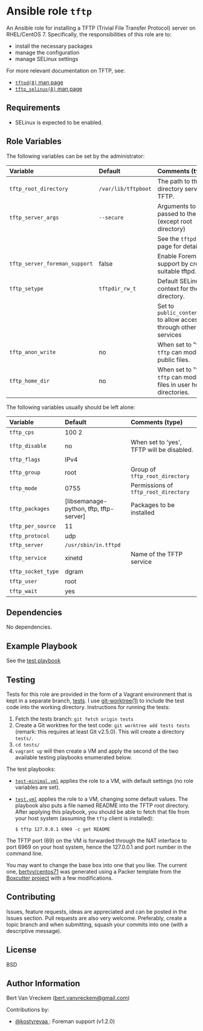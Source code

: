 # Ansible role `tftp`

An Ansible role for installing a TFTP (Trivial File Transfer Protocol) server on RHEL/CentOS 7. Specifically, the responsibilities of this role are to:

- install the necessary packages
- manage the configuration
- manage SELinux settings

For more relevant documentation on TFTP, see:

- [`tftpd(8)` man page](http://linuxmanpages.net/manpages/fedora21/man8/tftpd.8.html)
- [`tftp_selinux(8)` man page](http://linuxmanpages.net/manpages/fedora21/man8/tftpd_selinux.8.html)

## Requirements

- SELinux is expected to be enabled.

## Role Variables

The following variables can be set by the administrator:

| Variable                      | Default             | Comments (type)                                                      |
| :---                          | :---                | :---                                                                 |
| `tftp_root_directory`         | `/var/lib/tftpboot` | The path to the root directory served by TFTP.                       |
| `tftp_server_args`            | `--secure`          | Arguments to be passed to the server (except root directory)         |
|                               |                     | See the `tftpd` man page for details                                 |
| `tftp_server_foreman_support` | false               | Enable Foreman support by creating suitable tftpd.map                |
| `tftp_setype`                 | `tftpdir_rw_t`      | Default SELinux context for the root directory.                      |
|                               |                     | Set to `public_content_rw_t` to allow access through other services  |
| `tftp_anon_write`             | no                  | When set to "yes", `tftp` can modify public files.                   |
| `tftp_home_dir`               | no                  | When set to "yes", `tftp` can modify files in user home directories. |

The following variables usually should be left alone:

| Variable           | Default                                 | Comments (type)                           |
| :---               | :---                                    | :---                                      |
| `tftp_cps`         | 100 2                                   |                                           |
| `tftp_disable`     | no                                      | When set to 'yes', TFTP will be disabled. |
| `tftp_flags`       | IPv4                                    |                                           |
| `tftp_group`       | root                                    | Group of `tftp_root_directory`            |
| `tftp_mode`        | 0755                                    | Permissions of `tftp_root_directory`      |
| `tftp_packages`    | [libsemanage-python, tftp, tftp-server] | Packages to be installed                  |
| `tftp_per_source`  | 11                                      |                                           |
| `tftp_protocol`    | udp                                     |                                           |
| `tftp_server`      | `/usr/sbin/in.tftpd`                    |                                           |
| `tftp_service`     | xinetd                                  | Name of the TFTP service                  |
| `tftp_socket_type` | dgram                                   |                                           |
| `tftp_user`        | root                                    |                                           |
| `tftp_wait`        | yes                                     |                                           |

## Dependencies

No dependencies.

## Example Playbook

See the [test playbook](tests/test.yml)

## Testing

Tests for this role are provided in the form of a Vagrant environment that is kept in a separate branch, [tests](https://github.com/bertvv/ansible-role-tftp/tree/tests). I use [git-worktree(1)](https://git-scm.com/docs/git-worktree) to include the test code into the working directory. Instructions for running the tests:

1. Fetch the tests branch: `git fetch origin tests`
2. Create a Git worktree for the test code: `git worktree add tests tests` (remark: this requires at least Git v2.5.0). This will create a directory `tests/`.
3. `cd tests/`
4. `vagrant up` will then create a VM and apply the second of the two available testing playbooks enumerated below.

The test playbooks:

- [`test-minimal.yml`](https://github.com/bertvv/ansible-role-tftp/blob/tests/test-minimal.yml) applies the role to a VM, with default settings (no role variables are set).
- [`test.yml`](https://github.com/bertvv/ansible-role-tftp/blob/tests/test.yml) applies the role to a VM, changing some default values. The playbook also puts a file named README into the TFTP root directory. After applying this playbook, you should be able to fetch that file from your host system (assuming the `tftp` client is installed):

    ```ShellSession
    $ tftp 127.0.0.1 6969 -c get README
    ```

The TFTP port (69) on the VM is forwarded through the NAT interface to port 6969 on your host system, hence the 127.0.0.1 and port number in the command line.

You may want to change the base box into one that you like. The current one, [bertvv/centos71](https://atlas.hashicorp.com/bertvv/boxes/centos71) was generated using a Packer template from the [Boxcutter project](https://github.com/boxcutter/centos) with a few modifications.

## Contributing

Issues, feature requests, ideas are appreciated and can be posted in the Issues section. Pull requests are also very welcome. Preferably, create a topic branch and when submitting, squash your commits into one (with a descriptive message).

## License

BSD

## Author Information

Bert Van Vreckem (bert.vanvreckem@gmail.com)

Contributions by:

- [@kostyrevaa ](https://github.com/kostyrevaa): Foreman support (v1.2.0)
